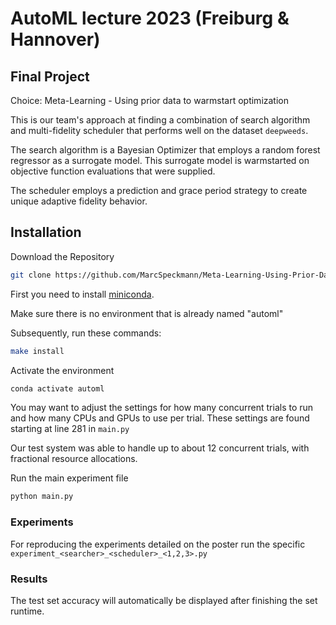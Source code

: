 # AutoML lecture 2023 (Freiburg & Hannover)
## Final Project
Choice: Meta-Learning - Using prior data to warmstart optimization

This is our team's approach at finding a combination of search algorithm and multi-fidelity scheduler that performs well on the dataset `deepweeds`.

The search algorithm is a Bayesian Optimizer that employs a random forest regressor as a surrogate model.
This surrogate model is warmstarted on objective function evaluations that were supplied.

The scheduler employs a prediction and grace period strategy to create unique adaptive fidelity behavior.

## Installation

Download the Repository

```bash
git clone https://github.com/MarcSpeckmann/Meta-Learning-Using-Prior-Data-to-Warmstart-Optimization.git
```

First you need to install [miniconda](https://docs.conda.io/en/latest/miniconda.html#system-requirements).

Make sure there is no environment that is already named "automl"

Subsequently, run these commands:
```bash
make install
```

Activate the environment
```bash
conda activate automl
```

You may want to adjust the settings for how many concurrent trials to run and how many CPUs and GPUs to use per trial. These settings are found starting at line 281 in `main.py`

Our test system was able to handle up to about 12 concurrent trials, with fractional resource allocations.

Run the main experiment file
```bash
python main.py
```

### Experiments

For reproducing the experiments detailed on the poster run the specific `experiment_<searcher>_<scheduler>_<1,2,3>.py`

### Results

The test set accuracy will automatically be displayed after finishing the set runtime.
